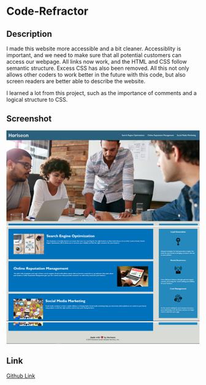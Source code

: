 # Code-Refractor

## Description
I made this website more accessible and a bit cleaner. Accessiblity is important, and we need to make sure that all potential customers can access our webpage. All links now work, and the HTML and CSS follow semantic structure. Excess CSS has also been removed. All this not only allows other coders to work better in the future with this code, but also screen readers are better able to describe the website.

I learned a lot from this project, such as the importance of comments and a logical structure to CSS.

## Screenshot
![Beginning of screenshot](./assets/images/screencapture.png)
![Middle of screenshot](./assets/images/screencapture(2).PNG)
![Ending of screenshot](./assets/images/screencapture(3).PNG)

## Link
<a href="https://aurorabrynn.github.io/code-refractor/">Github Link</a>